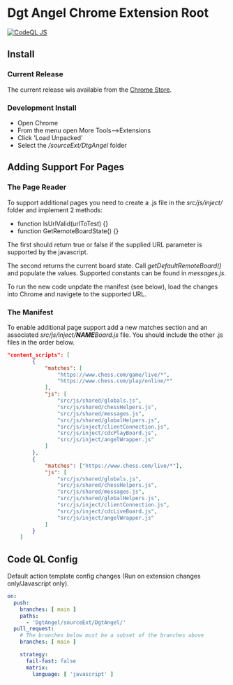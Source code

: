 # Dgt Angel Chrome Extension Root

[![CodeQL JS](https://github.com/Hyper-Dragon/DgtAngel/actions/workflows/codeql-analysis.yml/badge.svg?branch=main)](https://github.com/Hyper-Dragon/DgtAngel/actions/workflows/codeql-analysis.yml)

## Install

### Current Release

The current release wis available from the [Chrome Store](https://chrome.google.com/webstore/detail/dgt-angel/glikmaobiidgennbhhildeajdeljcaie).

### Development Install

- Open Chrome
- From the menu open More Tools-->Extensions
- Click 'Load Unpacked'
- Select the */sourceExt/DtgAngel* folder

## Adding Support For Pages

### The Page Reader

To support additional pages you need to create a .js file in the *src/js/inject/* folder and implement 2 methods:

- function IsUrlValid(urlToTest) {}
- function GetRemoteBoardState() {}

The first should return true or false if the supplied URL parameter is supported by the javascript.

The second returns the current board state. Call *getDefaultRemoteBoard()* and populate the values.  Supported constants can be found in *messages.js*.

To run the new code unpdate the manifest (see below), load the changes into Chrome and navigete to the supported URL.

### The Manifest

To enable additional page support add a new matches section and an associated *src/js/inject/**NAME**Board.js* file. You should include the other .js files in the order below.

```json
"content_scripts": [
        {
            "matches": [
                "https://www.chess.com/game/live/*",
                "https://www.chess.com/play/online/*"
            ],
            "js": [
                "src/js/shared/globals.js",
                "src/js/shared/chessHelpers.js",
                "src/js/shared/messages.js",
                "src/js/shared/globalHelpers.js",
                "src/js/inject/clientConnection.js",
                "src/js/inject/cdcPlayBoard.js",
                "src/js/inject/angelWrapper.js"
            ]
        },
        {
            "matches": ["https://www.chess.com/live/*"],
            "js": [
                "src/js/shared/globals.js",
                "src/js/shared/chessHelpers.js",
                "src/js/shared/messages.js",
                "src/js/shared/globalHelpers.js",
                "src/js/inject/clientConnection.js",
                "src/js/inject/cdcLiveBoard.js",
                "src/js/inject/angelWrapper.js"
            ]
        }
    ]
```

## Code QL Config

Default action template config changes (Run on extension changes only/Javascript only).

```yaml
on:
  push:
    branches: [ main ]
    paths:
      - 'DgtAngel/sourceExt/DgtAngel/'
  pull_request:
    # The branches below must be a subset of the branches above
    branches: [ main ]
```

```yaml
    strategy:
      fail-fast: false
      matrix:
        language: [ 'javascript' ]
```


